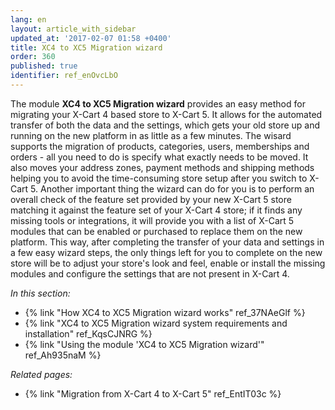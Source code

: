 ```yaml
---
lang: en
layout: article_with_sidebar
updated_at: '2017-02-07 01:58 +0400'
title: XC4 to XC5 Migration wizard
order: 360
published: true
identifier: ref_enOvcLbO
---
```


The module **XC4 to XC5 Migration wizard** provides an easy method for migrating your X-Cart 4 based store to X-Cart 5. It allows for the automated transfer of both the data and the settings, which gets your old store up and running on the new platform in as little as a few minutes. The wisard supports the migration of products, categories, users, memberships and orders - all you need to do is specify what exactly needs to be moved. It also moves your address zones, payment methods and shipping methods helping you to avoid the time-consuming store setup after you switch to X-Cart 5. Another important thing the wizard can do for you is to perform an overall check of the feature set provided by your new X-Cart 5 store matching it against the feature set of your X-Cart 4 store; if it finds any missing tools or integrations, it will provide you with a list of X-Cart 5 modules that can be enabled or purchased to replace them on the new platform. This way, after completing the transfer of your data and settings in a few easy wizard steps, the only things left for you to complete on the new store will be to adjust your store's look and feel, enable or install the missing modules and configure the settings that are not present in X-Cart 4.

_In this section:_

*   {% link "How XC4 to XC5 Migration wizard works" ref_37NAeGlf %}
*   {% link "XC4 to XC5 Migration wizard system requirements and installation" ref_KqsCJNRG %}
*   {% link "Using the module 'XC4 to XC5 Migration wizard'" ref_Ah935naM %}

_Related pages:_

*   {% link "Migration from X-Cart 4 to X-Cart 5" ref_EntIT03c %}
